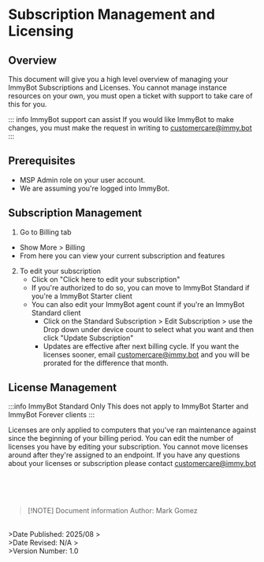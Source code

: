 # Subscription Management and Licensing

## Overview
This document will give you a high level overview of managing your ImmyBot Subscriptions and Licenses. You cannot manage instance resources on your own, you must open a ticket with support to take care of this for you.

::: info ImmyBot support can assist
If you would like ImmyBot to make changes, you must make the request in writing to customercare@immy.bot
:::

## Prerequisites
- MSP Admin role on your user account.
- We are assuming you're logged into ImmyBot.

## Subscription Management
1. Go to Billing tab
  - Show More > Billing
- From here you can view your current subscription and features

2. To edit your subscription
   - Click on "Click here to edit your subscription"
   - If you're authorized to do so, you can move to ImmyBot Standard if you're a ImmyBot Starter client
   - You can also edit your ImmyBot agent count if you're an ImmyBot Standard client
     - Click on the Standard Subscription > Edit Subscription > use the Drop down under device count to select what you want and then click "Update Subscription"
     - Updates are effective after next billing cycle. If you want the licenses sooner, email customercare@immy.bot and you will be prorated for the difference that month.

## License Management

:::info ImmyBot Standard Only
This does not apply to ImmyBot Starter and ImmyBot Forever clients
:::

Licenses are only applied to computers that you've ran maintenance against since the beginning of your billing period. You can edit the number of licenses you have by editing your subscription. You cannot move licenses around after they're assigned to an endpoint. If you have any questions about your licenses or subscription please contact customercare@immy.bot


<br><br><br>
>[!NOTE] Document information
>Author: Mark Gomez
<br>
>Date Published: 2025/08
><br>
>Date Revised: N/A
><br>
>Version Number: 1.0
